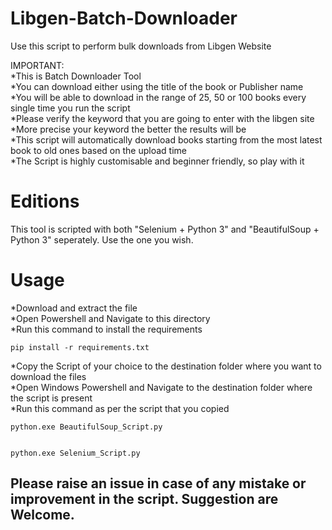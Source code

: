 # Libgen-Batch-Downloader
Use this script to perform bulk downloads from Libgen Website

IMPORTANT:  
    *This is Batch Downloader Tool  
    *You can download either using the title of the book or Publisher name  
    *You will be able to download in the range of 25, 50 or 100 books every single time you run the script  
    *Please verify the keyword that you are going to enter with the libgen site  
    *More precise your keyword the better the results will be  
    *This script will automatically download books starting from the most latest book to old ones based on the upload time  
    *The Script is highly customisable and beginner friendly, so play with it
    
# Editions  

This tool is scripted with both "Selenium + Python 3" and "BeautifulSoup + Python 3" seperately. Use the one you wish.

# Usage

   *Download and extract the file  
   *Open Powershell and Navigate to this directory  
   *Run this command to install the requirements
       
    pip install -r requirements.txt    
        
   *Copy the Script of your choice to the destination folder where you want to download the files  
   *Open Windows Powershell and Navigate to the destination folder where the script is present    
   *Run this command as per the script that you copied
       
    python.exe BeautifulSoup_Script.py
        
        
    python.exe Selenium_Script.py
         
## Please raise an issue in case of any mistake or improvement in the script. Suggestion are Welcome.
